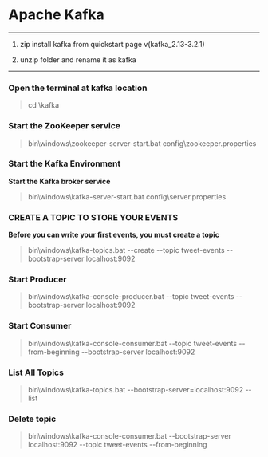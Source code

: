 
# Apache Kafka
___

1. zip install kafka from quickstart page v(kafka_2.13-3.2.1)

2. unzip folder and rename it as kafka

___

### Open the terminal at kafka location
> cd <kafka-location>\kafka

### Start the ZooKeeper service
> bin\windows\zookeeper-server-start.bat config\zookeeper.properties

### Start the Kafka Environment
**Start the Kafka broker service**
> bin\windows\kafka-server-start.bat config\server.properties

### CREATE A TOPIC TO STORE YOUR EVENTS
**Before you can write your first events, you must create a topic**
> bin\windows\kafka-topics.bat --create --topic tweet-events --bootstrap-server localhost:9092

### Start Producer
> bin\windows\kafka-console-producer.bat --topic tweet-events --bootstrap-server localhost:9092

### Start Consumer
> bin\windows\kafka-console-consumer.bat --topic tweet-events --from-beginning --bootstrap-server localhost:9092

### List All Topics
> bin\windows\kafka-topics.bat --bootstrap-server=localhost:9092 --list

### Delete topic
> bin\windows\kafka-console-consumer.bat --bootstrap-server localhost:9092 --topic tweet-events --from-beginning
